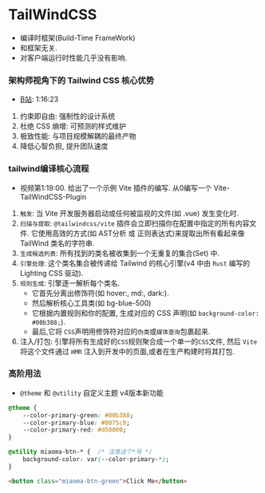 # TailWindCSS
- 编译时框架(Build-Time FrameWork)
- 和框架无关.
- 对客户端运行时性能几乎没有影响.

### 架构师视角下的 Tailwind CSS 核心优势
- [B站](https://www.bilibili.com/video/BV1XDHzzTEWF): 1:16:23
1. 约束即自由: 强制性的设计系统
2. 杜绝 CSS 熵增: 可预测的样式维护
3. 极致性能: 与项目规模解耦的最终产物
4. 降低心智负担, 提升团队速度

### tailwind编译核心流程
- 视频第1:19:00. 给出了一个示例 Vite 插件的编写. 从0编写一个 Vite-TailWindCSS-Plugin
1. ``触发``: 当 Vite 开发服务器启动或任何被监视的文件(如 .vue) 发生变化时.
2. ``扫描与提取``: ``@tailwindcss/vite`` 插件会立即扫描你在配置中指定的所有内容文件.
它使用高效的方式(如 AST分析 或 正则表达式)来提取出所有看起来像 TailWind 类名的字符串.
3. ``生成候选列表``: 所有找到的类名被收集到一个无重复的集合(Set) 中.
4. ``引擎处理``: 这个类名集合被传递给 Tailwind 的核心引擎(v4 中由 `Rust` 编写的 Lighting CSS 驱动).
5. ``规则生成``: 引擎逐一解析每个类名.
    - 它首先分离出修饰符(如 hover:, md:, dark:).
    - 然后解析核心工具类(如 bg-blue-500)
    - 它根据内置规则和你的配置, 生成对应的 CSS 声明(如 `background-color: #00b388;`).
    - 最后,它将 `CSS`声明用修饰符对应的`伪类`或`媒体查询`包裹起来.
6. 注入/打包: 引擎将所有生成好的`CSS`规则聚合成一个单一的`CSS`文件, 然后 `Vite` 将这个文件通过 `HMR` 
注入到开发中的页面,或者在生产构建时将其打包.

### 高阶用法
- `@theme` 和 `@utility` 自定义主题 v4版本新功能
```css
@theme {
    --color-primary-green: #00b388;
    --color-primary-blue: #0075c9;
    --color-primary-red: #d50000;
}

@utility miaoma-btn-* {  /* 注意这个*号 */
    background-color: var(--color-primary-*);
}
```
```html
<button class="miaoma-btn-green">Click Me</button>
```
